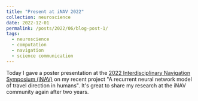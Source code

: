 ```yaml
---
title: "Present at iNAV 2022"
collection: neuroscience
date: 2022-12-01
permalink: /posts/2022/06/blog-post-1/
tags:
  - neuroscience
  - computation
  - navigation
  - science communication
---
```


Today I gave a poster presentation at the [2022 Interdisciplinary Navigation Symposium (iNAV)](https://inavsymposium.com/program/#tab-id-2) on my recent project "A recurrent neural network model of travel direction in humans". It's great to share my research at the iNAV community again after two years.